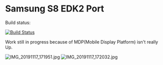 # Samsung S8 EDK2 Port

Build status:

[![Build Status](https://dev.azure.com/1344729087/edk2sdm/_apis/build/status/Evsio0n.edk2sdm?branchName=master)](https://dev.azure.com/1344729087/edk2sdm/_build/latest?definitionId=2&branchName=master)

Work still in progress because of MDP(Mobile Display Platform) isn't really Up.

![IMG_20191117_171951.jpg][9]
![IMG_20191117_172032.jpg][10]

  [9]: https://135792468.xyz/usr/uploads/2019/11/2790856647.jpg
  [10]: https://135792468.xyz/usr/uploads/2019/11/1452419127.jpg
